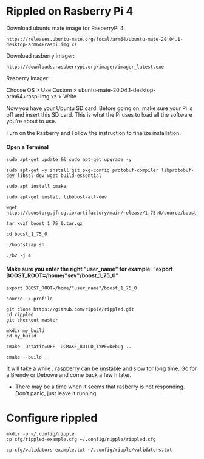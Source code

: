 

Rippled on Rasberry Pi 4
===



Download ubuntu mate image for RasberryPi 4: 

```
https://releases.ubuntu-mate.org/focal/arm64/ubuntu-mate-20.04.1-desktop-arm64+raspi.img.xz
```


Download rasberry imager:

```
https://downloads.raspberrypi.org/imager/imager_latest.exe
```


Rasberry Imager: 


Choose OS > Use Custom > ubuntu-mate-20.04.1-desktop-arm64+raspi.img.xz > Write


Now you have your Ubuntu SD card. Before going on, make sure your Pi is off and insert this SD card. This is what the Pi uses to load all the software you’re about to use. 


Turn on the Rasberry and Follow the instruction to finalize installation.



#### Open a Terminal



```
sudo apt-get update && sudo apt-get upgrade -y
```

```
sudo apt-get -y install git pkg-config protobuf-compiler libprotobuf-dev libssl-dev wget build-essential
```

```
sudo apt install cmake
```

```
sudo apt-get install libboost-all-dev
```

```
wget https://boostorg.jfrog.io/artifactory/main/release/1.75.0/source/boost_1_75_0.tar.gz
```

```
tar xvzf boost_1_75_0.tar.gz
```

```
cd boost_1_75_0
```

```
./bootstrap.sh
```

```
./b2 -j 4
```

#### Make sure you enter the right "user_name" for example: "export BOOST_ROOT=/home/"sev"/boost_1_75_0" 

 
```
export BOOST_ROOT=/home/"user_name"/boost_1_75_0
```



```
source ~/.profile
```

```
git clone https://github.com/ripple/rippled.git
cd rippled
git checkout master
```

```
mkdir my_build
cd my_build
```

```
cmake -Dstatic=OFF -DCMAKE_BUILD_TYPE=Debug .. 
```

```
cmake --build .
```


It will take a while , raspberry can be unstable and slow for long time. Go for a Brendy or Debowe and come back a few h later.  
 - There may be a time when it seems that rasberry is not responding. Don't panic, just leave it running.


 Configure rippled
 ===           
 
 
``` 
mkdir -p ~/.config/ripple
cp cfg/rippled-example.cfg ~/.config/ripple/rippled.cfg
```


```
cp cfg/validators-example.txt ~/.config/ripple/validators.txt
```


